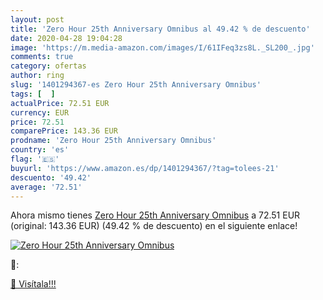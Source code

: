 ```yaml
---
layout: post
title: 'Zero Hour 25th Anniversary Omnibus al 49.42 % de descuento'
date: 2020-04-28 19:04:28
image: 'https://m.media-amazon.com/images/I/61IFeq3zs8L._SL200_.jpg'
comments: true
category: ofertas
author: ring
slug: '1401294367-es Zero Hour 25th Anniversary Omnibus'
tags: [  ]
actualPrice: 72.51 EUR
currency: EUR
price: 72.51
comparePrice: 143.36 EUR
prodname: 'Zero Hour 25th Anniversary Omnibus'
country: 'es'
flag: '🇪🇸'
buyurl: 'https://www.amazon.es/dp/1401294367/?tag=tolees-21'
descuento: '49.42'
average: '72.51'
---
```


Ahora mismo tienes [Zero Hour 25th Anniversary Omnibus](https://www.amazon.es/dp/1401294367/?tag=tolees-21) a 72.51 EUR (original: 143.36 EUR) (49.42 %  de descuento) en el siguiente enlace!

[![Zero Hour 25th Anniversary Omnibus](https://m.media-amazon.com/images/I/61IFeq3zs8L._SL200_.jpg)](https://www.amazon.es/dp/1401294367/?tag=tolees-21)

🔎:


[🛒 Visítala!!!](https://www.amazon.es/dp/1401294367/?tag=tolees-21)
